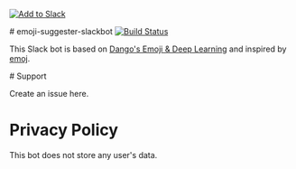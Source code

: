 [![Add to Slack](https://platform.slack-edge.com/img/add_to_slack.png)](https://slack.com/oauth/authorize?scope=commands&client_id=54401890742.54416495009)

# emoji-suggester-slackbot [![Build Status](https://travis-ci.org/zwacky/emoji-suggester-slackbot.svg?branch=master)](https://travis-ci.org/zwacky/emoji-suggester-slackbot)

This Slack bot is based on [Dango's Emoji & Deep Learning](http://getdango.com/emoji-and-deep-learning.html) and inspired by [emoj](https://github.com/sindresorhus/emoj).

# Support

Create an issue here.

# Privacy Policy

This bot does not store any user's data.
